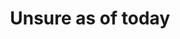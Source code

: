---
pid: LS127
title: Unsure as of today
location_transcription: Unsure as of today
zipcode: '19140'
outside_phl: 
neighborhood: Hunting Park
age: '37'
age_range: 30-39
instagram: 
image_file_name: LS_127.jpg
proposal_transcription: |-
  every person in the world holding hands, making peace, starting talks on racism, peace, police brutality, etc.
  making world Better place
topic: Globalism,Inequality,Social Justice,Unity
topic_summary: 0, 0, 0, 0
type: Other No Form,Image
keywords_other: dialogue, discourse, social justice, peace
credit: Douglas A. Williams
image_labels: 
twitter: 
facebook: 
permalink: "/monuments/ls127/"
layout: item-page
---
